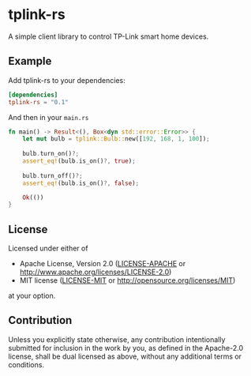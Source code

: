 tplink-rs
=========

A simple client library to control TP-Link smart home devices.

## Example
Add tplink-rs to your dependencies:
```toml
[dependencies]
tplink-rs = "0.1"
```
And then in your `main.rs`
```rust
fn main() -> Result<(), Box<dyn std::error::Error>> {
    let mut bulb = tplink::Bulb::new([192, 168, 1, 100]);
    
    bulb.turn_on()?;
    assert_eq!(bulb.is_on()?, true);
    
    bulb.turn_off()?;
    assert_eq!(bulb.is_on()?, false);

    Ok(())
}
```
## License

Licensed under either of

 * Apache License, Version 2.0
   ([LICENSE-APACHE](LICENSE-APACHE) or http://www.apache.org/licenses/LICENSE-2.0)
 * MIT license
   ([LICENSE-MIT](LICENSE-MIT) or http://opensource.org/licenses/MIT)

at your option.

## Contribution

Unless you explicitly state otherwise, any contribution intentionally submitted
for inclusion in the work by you, as defined in the Apache-2.0 license, shall be
dual licensed as above, without any additional terms or conditions.
